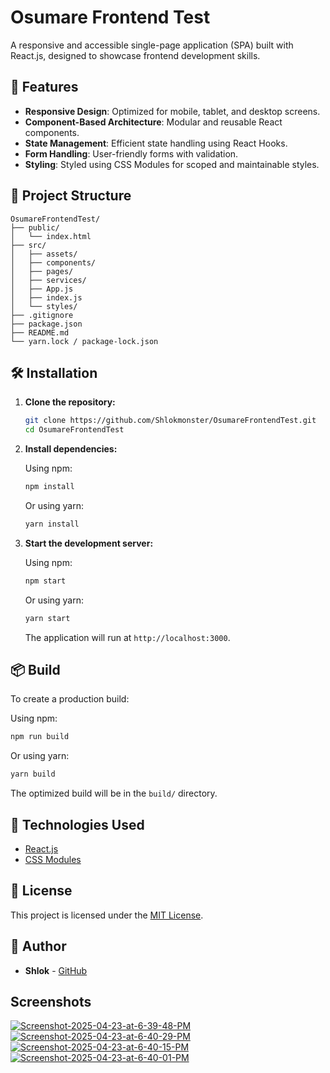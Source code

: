 
# Osumare Frontend Test

A responsive and accessible single-page application (SPA) built with React.js, designed to showcase frontend development skills.

## 🚀 Features

- **Responsive Design**: Optimized for mobile, tablet, and desktop screens.
- **Component-Based Architecture**: Modular and reusable React components.
- **State Management**: Efficient state handling using React Hooks.
- **Form Handling**: User-friendly forms with validation.
- **Styling**: Styled using CSS Modules for scoped and maintainable styles.

## 📁 Project Structure

```
OsumareFrontendTest/
├── public/
│   └── index.html
├── src/
│   ├── assets/
│   ├── components/
│   ├── pages/
│   ├── services/
│   ├── App.js
│   ├── index.js
│   └── styles/
├── .gitignore
├── package.json
├── README.md
└── yarn.lock / package-lock.json
```

## 🛠️ Installation

1. **Clone the repository:**

   ```bash
   git clone https://github.com/Shlokmonster/OsumareFrontendTest.git
   cd OsumareFrontendTest
   ```

2. **Install dependencies:**

   Using npm:

   ```bash
   npm install
   ```

   Or using yarn:

   ```bash
   yarn install
   ```

3. **Start the development server:**

   Using npm:

   ```bash
   npm start
   ```

   Or using yarn:

   ```bash
   yarn start
   ```

   The application will run at `http://localhost:3000`.

## 📦 Build

To create a production build:

Using npm:

```bash
npm run build
```

Or using yarn:

```bash
yarn build
```

The optimized build will be in the `build/` directory.

## 🔧 Technologies Used

- [React.js](https://reactjs.org/)
- [CSS Modules](https://github.com/css-modules/css-modules)

## 📄 License

This project is licensed under the [MIT License](LICENSE).

## 👤 Author

- **Shlok** - [GitHub](https://github.com/Shlokmonster)

## Screenshots

<a href="https://ibb.co/5x5jjSyq"><img src="https://i.ibb.co/5x5jjSyq/Screenshot-2025-04-23-at-6-39-48-PM.png" alt="Screenshot-2025-04-23-at-6-39-48-PM" border="0"></a> <br>
<a href="https://ibb.co/LBr1yKV"><img src="https://i.ibb.co/LBr1yKV/Screenshot-2025-04-23-at-6-40-29-PM.png" alt="Screenshot-2025-04-23-at-6-40-29-PM" border="0"></a> <br>
<a href="https://ibb.co/LhQvDwz9"><img src="https://i.ibb.co/LhQvDwz9/Screenshot-2025-04-23-at-6-40-15-PM.png" alt="Screenshot-2025-04-23-at-6-40-15-PM" border="0"></a> <br>
<a href="https://ibb.co/MkNM6Q5M"><img src="https://i.ibb.co/MkNM6Q5M/Screenshot-2025-04-23-at-6-40-01-PM.png" alt="Screenshot-2025-04-23-at-6-40-01-PM" border="0"></a><br>

